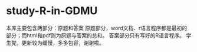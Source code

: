 # study-R-in-GDMU
本库主要包含两部分：原题和答案
原题部分，word文档、r语言程序都是最初的部分；而html和pdf则为原题与答案的总和。
答案部分只有写好的R语言程序。
学生党，更新较为缓慢，多多包容，谢谢啦。
